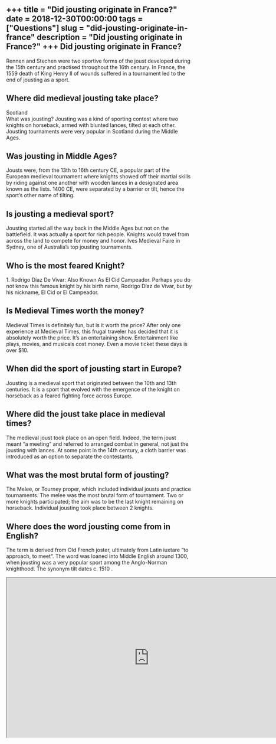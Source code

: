 +++
title = "Did jousting originate in France?"
date = 2018-12-30T00:00:00
tags = ["Questions"]
slug = "did-jousting-originate-in-france"
description = "Did jousting originate in France?"
+++
Did jousting originate in France?
---------------------------------

Rennen and Stechen were two sportive forms of the joust developed during the 15th century and practised throughout the 16th century. In France, the 1559 death of King Henry II of wounds suffered in a tournament led to the end of jousting as a sport.

Where did medieval jousting take place?
---------------------------------------

Scotland  
What was jousting? Jousting was a kind of sporting contest where two knights on horseback, armed with blunted lances, tilted at each other. Jousting tournaments were very popular in Scotland during the Middle Ages.

Was jousting in Middle Ages?
----------------------------

Jousts were, from the 13th to 16th century CE, a popular part of the European medieval tournament where knights showed off their martial skills by riding against one another with wooden lances in a designated area known as the lists. 1400 CE, were separated by a barrier or tilt, hence the sport’s other name of tilting.

Is jousting a medieval sport?
-----------------------------

Jousting started all the way back in the Middle Ages but not on the battlefield. It was actually a sport for rich people. Knights would travel from across the land to compete for money and honor. Ives Medieval Faire in Sydney, one of Australia’s top jousting tournaments.

Who is the most feared Knight?
------------------------------

1\. Rodrigo Díaz De Vivar: Also Known As El Cid Campeador. Perhaps you do not know this famous knight by his birth name, Rodrigo Díaz de Vivar, but by his nickname, El Cid or El Campeador.

Is Medieval Times worth the money?
----------------------------------

Medieval Times is definitely fun, but is it worth the price? After only one experience at Medieval Times, this frugal traveler has decided that it is absolutely worth the price. It’s an entertaining show. Entertainment like plays, movies, and musicals cost money. Even a movie ticket these days is over $10.

When did the sport of jousting start in Europe?
-----------------------------------------------

Jousting is a medieval sport that originated between the 10th and 13th centuries. It is a sport that evolved with the emergence of the knight on horseback as a feared fighting force across Europe.

Where did the joust take place in medieval times?
-------------------------------------------------

The medieval joust took place on an open field. Indeed, the term joust meant “a meeting” and referred to arranged combat in general, not just the jousting with lances. At some point in the 14th century, a cloth barrier was introduced as an option to separate the contestants.

What was the most brutal form of jousting?
------------------------------------------

The Melee, or Tourney proper, which included individual jousts and practice tournaments. The melee was the most brutal form of tournament. Two or more knights participated; the aim was to be the last knight remaining on horseback. Individual jousting took place between 2 knights.

Where does the word jousting come from in English?
--------------------------------------------------

The term is derived from Old French joster, ultimately from Latin iuxtare “to approach, to meet”. The word was loaned into Middle English around 1300, when jousting was a very popular sport among the Anglo-Norman knighthood. The synonym tilt dates c. 1510 .

<iframe allow="accelerometer; autoplay; clipboard-write; encrypted-media; gyroscope; picture-in-picture" allowfullscreen="" class="__youtube_prefs__  epyt-is-override  no-lazyload" data-no-lazy="1" data-origheight="433" data-origwidth="770" data-skipgform_ajax_framebjll="" height="433" id="_ytid_91654" loading="lazy" src="https://www.youtube.com/embed/C5gr_qinSwA?enablejsapi=1&autoplay=0&cc_load_policy=0&cc_lang_pref=&iv_load_policy=1&loop=0&modestbranding=0&rel=1&fs=1&playsinline=0&autohide=2&theme=dark&color=red&controls=1&" title="YouTube player" width="770"></iframe>